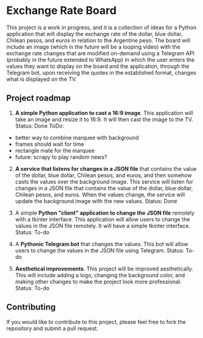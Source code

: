 # Exchange Rate Board
This project is a work in progress, and it is a collection of ideas for a Python application that will display the exchange rate of the dollar, blue dollar, Chilean pesos, and euros in relation to the Argentine peso. The board will include an image (which in the future will be a looping video) with the exchange rate changes that are modified on-demand using a Telegram API (probably in the future extended to WhatsApp) in which the user enters the values they want to display on the board and the application, through the Telegram bot, upon receiving the quotes in the established format, changes what is displayed on the TV.

## Project roadmap
1. **A simple Python application to cast a 16:9 image**.
This application will take an image and resize it to 16:9. It will then cast the image to the TV.
Status: Done
ToDo:
- better way to combine marquee with background
- frames should wait for time
- rectangle mate for the marquee
- future: scrapy to play random news?

2. **A service that listens for changes in a JSON file** that contains the value of the dollar, blue dollar, Chilean pesos, and euros, and then somehow casts the values over the background image.
This service will listen for changes in a JSON file that contains the value of the dollar, blue dollar, Chilean pesos, and euros. When the values change, the service will update the background image with the new values.
Status: Done

3. A simple **Python "client" application to change the JSON file** remotely with a tkinter interface.
This application will allow users to change the values in the JSON file remotely. It will have a simple tkinter interface.
Status: To-do

4. A **Pythonic Telegram bot** that changes the values.
This bot will allow users to change the values in the JSON file using Telegram.
Status: To-do

5. **Aesthetical improvements**.
This project will be improved aesthetically. This will include adding a logo, changing the background color, and making other changes to make the project look more professional.
Status: To-do

## Contributing
If you would like to contribute to this project, please feel free to fork the repository and submit a pull request.
